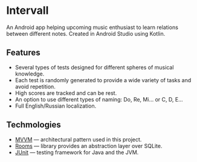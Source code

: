 # Intervall
An Android app helping upcoming music enthusiast to learn relations between different notes. Created in Android Studio using Kotlin.

## Features

- Several types of tests designed for different spheres of musical knowledge.
- Each test is randomly generated to provide a wide variety of tasks and avoid repetition.
- High scores are tracked and can be rest.
- An option to use different types of naming: Do, Re, Mi… or C, D, E…
- Full English/Russian localization.

## Techmologies
- [MVVM](https://en.wikipedia.org/wiki/Model%E2%80%93view%E2%80%93viewmodel) — architectural pattern used in this project.
- [Rooms](https://developer.android.com/jetpack/androidx/releases/room) — library provides an abstraction layer over SQLite. 
- [JUnit](https://junit.org/junit4/) — testing framework for Java and the JVM.

